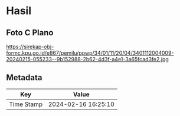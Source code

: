 # Hasil

## Foto C Plano

https://sirekap-obj-formc.kpu.go.id/e867/pemilu/ppwp/34/01/11/20/04/3401112004009-20240215-055233--9b152988-2b62-4d3f-a4e1-3a65fcad3fe2.jpg


## Metadata

| Key        | Value               |
| ---------- | ------------------- |
| Time Stamp | 2024-02-16 16:25:10 |



